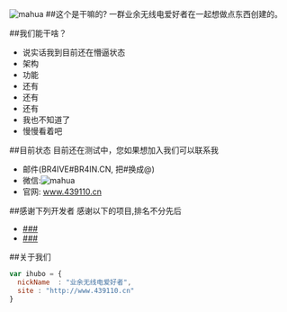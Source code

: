 ![mahua](http://www.439110.cn/src/tx2.png)
##这个是干嘛的?
一群业余无线电爱好者在一起想做点东西创建的。

##我们能干啥？

* 说实话我到目前还在懵逼状态
* 架构
* 功能
* 还有
* 还有
* 还有
* 我也不知道了
* 慢慢看着吧

##目前状态
目前还在测试中，您如果想加入我们可以联系我

* 邮件(BR4IVE#BR4IN.CN, 把#换成@)
* 微信:![mahua](http://img.summerdad.cc/单人二维码.png)
* 官网: www.439110.cn


##感谢下列开发者
感谢以下的项目,排名不分先后

* [###](http://###/)
* [###](http://###/)

##关于我们

```javascript
var ihubo = {
  nickName  : "业余无线电爱好者",
  site : "http://www.439110.cn"
}
```

